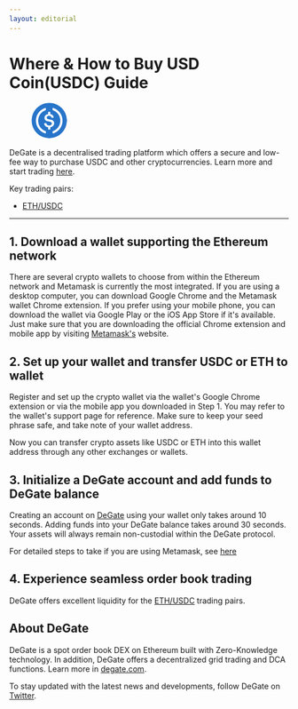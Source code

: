 ```yaml
---
layout: editorial
---
```


# Where & How to Buy USD Coin(USDC) Guide

<figure><img src="../.gitbook/assets/USDC.png" alt="USDC" width="64" style="border-radius: 50%;"><figcaption></figcaption></figure>

DeGate is a decentralised trading platform which offers a secure and low-fee way to purchase USDC and other cryptocurrencies. Learn more and start trading [here](https://app.degate.com/trade/USDC/0xa0b86991c6218b36c1d19d4a2e9eb0ce3606eb48?utm_source=howtobuy).&#x20;

Key trading pairs:

* [ETH/USDC](https://app.degate.com/trade/0xa0b86991c6218b36c1d19d4a2e9eb0ce3606eb48/ETH?utm_source=howtobuy)

***

## 1. Download a wallet supporting the Ethereum network

There are several crypto wallets to choose from within the Ethereum network and Metamask is currently the most integrated. If you are using a desktop computer, you can download Google Chrome and the Metamask wallet Chrome extension. If you prefer using your mobile phone, you can download the wallet via Google Play or the iOS App Store if it's available. Just make sure that you are downloading the official Chrome extension and mobile app by visiting [Metamask's](https://metamask.io/) website.

## 2. Set up your wallet and transfer USDC or ETH to wallet

Register and set up the crypto wallet via the wallet's Google Chrome extension or via the mobile app you downloaded in Step 1. You may refer to the wallet's support page for reference. Make sure to keep your seed phrase safe, and take note of your wallet address.&#x20;

Now you can transfer crypto assets like USDC or ETH into this wallet address through any other exchanges or wallets.

## 3. Initialize a DeGate account and add funds to DeGate balance

Creating an account on [DeGate](https://app.degate.com/?utm_source=USDC_howtobuy) using your wallet only takes around 10 seconds. Adding funds into your DeGate balance takes around 30 seconds. Your assets will always remain non-custodial within the DeGate protocol.

For detailed steps to take if you are using Metamask, see [here](https://docs.degate.com/v/product_en/main-features/wallet-connectivity/metamask)

## 4. Experience seamless order book trading

DeGate offers excellent liquidity for the [ETH/USDC](https://app.degate.com/trade/0xa0b86991c6218b36c1d19d4a2e9eb0ce3606eb48/ETH?utm_source=howtobuy) trading pairs.&#x20;

## About DeGate

DeGate is a spot order book DEX on Ethereum built with Zero-Knowledge technology. In addition, DeGate offers a decentralized grid trading and DCA functions. Learn more in [degate.com](https://degate.com/?utm_source=USDC_howtobuy).

To stay updated with the latest news and developments, follow DeGate on [Twitter](https://twitter.com/degatedex).
